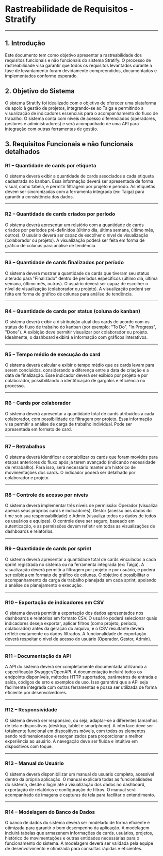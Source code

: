 # Rastreabilidade de Requisitos - Stratify

---

## 1. Introdução
Este documento tem como objetivo apresentar a rastreabilidade dos requisitos funcionais e não funcionais do sistema Stratify. O processo de rastreabilidade visa garantir que todos os requisitos levantados durante a fase de levantamento foram devidamente compreendidos, documentados e implementados conforme esperado.


## 2. Objetivo do Sistema
O sistema Stratify foi idealizado com o objetivo de oferecer uma plataforma de apoio à gestão de projetos, integrando-se ao Taiga e permitindo a visualização de indicadores essenciais para o acompanhamento do fluxo de trabalho. O sistema conta com níveis de acesso diferenciados (operadores, gestores e administradores) e será acompanhado de uma API para integração com outras ferramentas de gestão.


## 3. Requisitos Funcionais e não funcionais detalhados

### R1 – Quantidade de cards por etiqueta  
O sistema deverá exibir a quantidade de cards associados a cada etiqueta cadastrada no kanban. Essa informação deverá ser apresentada de forma visual, como tabela, e permitir filtragem por projeto e período. As etiquetas devem ser sincronizadas com a ferramenta integrada (ex: Taiga) para garantir a consistência dos dados.

---

### R2 – Quantidade de cards criados por período  
O sistema deverá apresentar um relatório com a quantidade de cards criados por períodos pré-definidos (último dia, última semana, último mês, outros). O usuário deverá ser capaz de escolher o nível de visualização (colaborador ou projeto). A visualização poderá ser feita em forma de gráfico de colunas para análise de tendência.

---

### R3 – Quantidade de cards finalizados por período  
O sistema deverá mostrar a quantidade de cards que tiveram seu status alterado para "Finalizado" dentro de períodos específicos (último dia, última semana, último mês, outros). O usuário deverá ser capaz de escolher o nível de visualização (colaborador ou projeto). A visualização poderá ser feita em forma de gráfico de colunas para análise de tendência.

---

### R4 – Quantidade de cards por status (coluna do kanban)  
O sistema deverá exibir a distribuição atual dos cards de acordo com os status do fluxo de trabalho do kanban (por exemplo: "To Do", "In Progress", "Done"). A exibição deve permitir visualizar por colaborador ou projeto. Idealmente, o dashboard exibirá a informação com gráficos interativos.

---

### R5 – Tempo médio de execução do card  
O sistema deverá calcular e exibir o tempo médio que os cards levam para serem concluídos, considerando a diferença entre a data de criação e a data de finalização. Esse indicador deverá ser exibido por projeto e por colaborador, possibilitando a identificação de gargalos e eficiência no processo.

---

### R6 – Cards por colaborador  
O sistema deverá apresentar a quantidade total de cards atribuídos a cada colaborador, com possibilidade de filtragem por projeto. Essa informação visa permitir a análise de carga de trabalho individual. Pode ser apresentada em formato de card.

---

### R7 – Retrabalhos  
O sistema deverá identificar e contabilizar os cards que foram movidos para etapas anteriores do fluxo após já terem avançado (indicando necessidade de retrabalho). Para isso, será necessário manter um histórico de movimentações dos cards. O indicador poderá ser detalhado por colaborador e projeto.

---

### R8 – Controle de acesso por níveis  
O sistema deverá implementar três níveis de permissão: Operador (visualiza apenas seus próprios cards e indicadores), Gestor (acesso aos dados do time sob sua responsabilidade) e Admin (visualiza todos os dados de todos os usuários e equipes). O controle deve ser seguro, baseado em autenticação, e as permissões devem refletir em todas as visualizações de dashboards e relatórios.

---

### R9 – Quantidade de cards por sprint  
O sistema deverá apresentar a quantidade total de cards vinculados a cada sprint registrada no sistema ou na ferramenta integrada (ex: Taiga). A visualização deverá permitir a filtragem por projeto e por usuário, e poderá ser exibida em formato de gráfico de colunas. O objetivo é possibilitar o acompanhamento da carga de trabalho planejada em cada sprint, apoiando a análise de planejamento e execução.

---

### R10 – Exportação de indicadores em CSV  
O sistema deverá permitir a exportação dos dados apresentados nos dashboards e relatórios em formato CSV. O usuário poderá selecionar quais indicadores deseja exportar, aplicar filtros (como projeto, período, colaborador) antes da geração do arquivo, e o CSV resultante deverá refletir exatamente os dados filtrados. A funcionalidade de exportação deverá respeitar o nível de acesso do usuário (Operador, Gestor, Admin).

---

### R11 – Documentação da API  
A API do sistema deverá ser completamente documentada utilizando a especificação Swagger/OpenAPI. A documentação incluirá todos os endpoints disponíveis, métodos HTTP suportados, parâmetros de entrada e saída, códigos de erro e exemplos de uso. Isso garantirá que a API seja facilmente integrada com outras ferramentas e possa ser utilizada de forma eficiente por desenvolvedores.

---

### R12 – Responsividade  
O sistema deverá ser responsivo, ou seja, adaptar-se a diferentes tamanhos de tela e dispositivos (desktop, tablet e smartphone). A interface deve ser totalmente funcional em dispositivos móveis, com todos os elementos sendo redimensionados e reorganizados para proporcionar a melhor experiência ao usuário. A navegação deve ser fluida e intuitiva em dispositivos com toque.

---

### R13 – Manual do Usuário  
O sistema deverá disponibilizar um manual do usuário completo, acessível dentro da própria aplicação. O manual explicará todas as funcionalidades do sistema, desde o login até a visualização dos dados no dashboard, exportação de relatórios e configuração de filtros. O manual será acompanhado de imagens e capturas de tela para facilitar o entendimento.

---

### R14 – Modelagem do Banco de Dados  
O banco de dados do sistema deverá ser modelado de forma eficiente e otimizada para garantir o bom desempenho da aplicação. A modelagem incluirá tabelas que armazenem informações de cards, usuários, projetos, histórico de movimentações e outras entidades necessárias para o funcionamento do sistema. A modelagem deverá ser validada pela equipe de desenvolvimento e otimizada para consultas rápidas e eficientes.